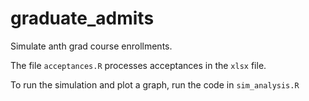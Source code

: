 
# graduate_admits

<!-- badges: start -->
<!-- badges: end -->

Simulate anth grad course enrollments.

The file `acceptances.R` processes acceptances in the `xlsx` file.

To run the simulation and plot a graph, run the code in `sim_analysis.R`

